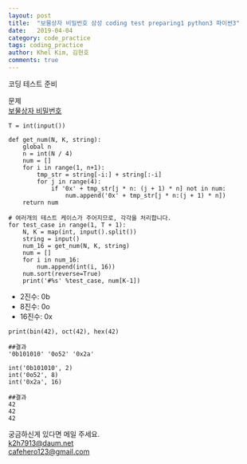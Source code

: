 ```yaml
---
layout: post
title:  "보물상자 비밀번호 삼성 coding test preparing1 python3 파이썬3"
date:   2019-04-04
category: code_practice
tags: coding_practice
author: Khel Kim, 김현호
comments: true
---
```


코딩 테스트 준비  

문제   
[보물상자 비밀번호](https://www.swexpertacademy.com/main/code/problem/problemDetail.do?contestProbId=AWXRUN9KfZ8DFAUo)

~~~
T = int(input())

def get_num(N, K, string):
    global n
    n = int(N / 4)
    num = []
    for i in range(1, n+1):
        tmp_str = string[-i:] + string[:-i]
        for j in range(4):
            if '0x' + tmp_str[j * n: (j + 1) * n] not in num:
                num.append('0x' + tmp_str[j * n:(j + 1) * n])
    return num

# 여러개의 테스트 케이스가 주어지므로, 각각을 처리합니다.
for test_case in range(1, T + 1):
    N, K = map(int, input().split())
    string = input()
    num_16 = get_num(N, K, string)
    num = []
    for i in num_16:
        num.append(int(i, 16))
    num.sort(reverse=True)
    print('#%s' %test_case, num[K-1])
~~~

- 2진수: 0b
- 8진수: 0o
- 16진수: 0x

~~~
print(bin(42), oct(42), hex(42)
~~~
~~~
##결과
'0b101010' '0o52' '0x2a'
~~~
~~~
int('0b101010', 2)
int('0o52', 8)
int('0x2a', 16)
~~~
~~~
##결과
42
42
42
~~~









궁금하신게 있다면 메일 주세요.  
k2h7913@daum.net  
cafehero123@gmail.com    
